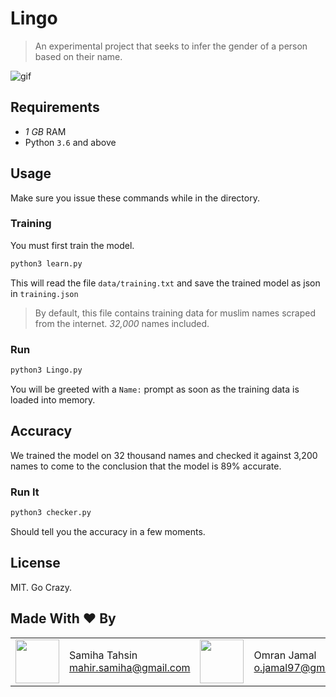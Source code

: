 
# Lingo

> An experimental project that seeks to infer the gender of a person
> based on their name.

  

![gif](https://media.giphy.com/media/oFDSFohmyv2c1McGp4/giphy.gif)

  

## Requirements
-  *1 GB* RAM
- Python `3.6` and above

  

## Usage
Make sure you issue these commands while in the directory.

  

### Training
You must first train the model.
```sh
python3 learn.py
```

This will read the file `data/training.txt` and save the trained model as json in `training.json`

> By default, this file contains training data for muslim names
> scraped from the internet. *32,000* names included.

  

### Run
```sh
python3 Lingo.py
```

You will be greeted with a `Name:` prompt as soon as the training data is loaded into memory.

  
  
  
  

## Accuracy

We trained the model on 32 thousand names and checked it against 3,200 names to come to the conclusion that the model is 89% accurate.

  

### Run It

```sh
python3 checker.py
```

Should tell you the accuracy in a few moments.


## License
MIT. Go Crazy.

## Made With ♥ By

|   ||||
|---|---|---|---|
|<img src="https://avatars1.githubusercontent.com/u/30050414?s=460&v=4" width="70">|Samiha Tahsin<br>[mahir.samiha@gmail.com](mailto:mahir.samiha@gmail.com)|<img src="https://avatars1.githubusercontent.com/u/4700757?s=460&v=4" width="70">|Omran Jamal<br>[o.jamal97@gmail.com](mailto:mahir.samiha@gmail.com)|

